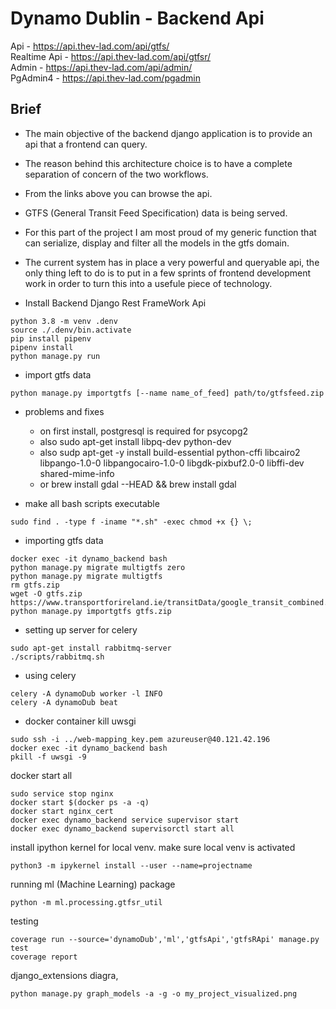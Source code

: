 # Dynamo Dublin - Backend Api

Api - https://api.thev-lad.com/api/gtfs/  
Realtime Api - https://api.thev-lad.com/api/gtfsr/  
Admin - https://api.thev-lad.com/api/admin/  
PgAdmin4 - https://api.thev-lad.com/pgadmin

## Brief

-   The main objective of the backend django application is to provide an api that a frontend can query.
-   The reason behind this architecture choice is to have a complete separation of concern of the two workflows.
-   From the links above you can browse the api.
-   GTFS (General Transit Feed Specification) data is being served.

-   For this part of the project I am most proud of my generic function that can serialize, display and filter all the models in the gtfs domain.

-   The current system has in place a very powerful and queryable api, the only thing left to do is to put in a few sprints of frontend development work in order to turn this into a usefule piece of technology.

*   Install Backend Django Rest FrameWork Api

```
python 3.8 -m venv .denv
source ./.denv/bin.activate
pip install pipenv
pipenv install
python manage.py run
```

-   import gtfs data

```
python manage.py importgtfs [--name name_of_feed] path/to/gtfsfeed.zip
```

-   problems and fixes

    -   on first install, postgresql is required for psycopg2
    -   also sudo apt-get install libpq-dev python-dev
    -   also sudp apt-get -y install build-essential python-cffi libcairo2 libpango-1.0-0 libpangocairo-1.0-0 libgdk-pixbuf2.0-0 libffi-dev shared-mime-info
    -   or brew install gdal --HEAD && brew install gdal

-   make all bash scripts executable

```
sudo find . -type f -iname "*.sh" -exec chmod +x {} \;
```

-   importing gtfs data

```
docker exec -it dynamo_backend bash
python manage.py migrate multigtfs zero
python manage.py migrate multigtfs
rm gtfs.zip
wget -O gtfs.zip https://www.transportforireland.ie/transitData/google_transit_combined.zip
python manage.py importgtfs gtfs.zip
```

-   setting up server for celery

```
sudo apt-get install rabbitmq-server
./scripts/rabbitmq.sh
```

-   using celery

```
celery -A dynamoDub worker -l INFO
celery -A dynamoDub beat
```

-   docker container kill uwsgi

```
sudo ssh -i ../web-mapping_key.pem azureuser@40.121.42.196
docker exec -it dynamo_backend bash
pkill -f uwsgi -9
```

docker start all

```
sudo service stop nginx
docker start $(docker ps -a -q)
docker start nginx_cert
docker exec dynamo_backend service supervisor start
docker exec dynamo_backend supervisorctl start all
```

install ipython kernel for local venv.
make sure local venv is activated

```
python3 -m ipykernel install --user --name=projectname
```

running ml (Machine Learning) package

```
python -m ml.processing.gtfsr_util
```

testing

```
coverage run --source='dynamoDub','ml','gtfsApi','gtfsRApi' manage.py test
coverage report
```

django_extensions diagra,

```
python manage.py graph_models -a -g -o my_project_visualized.png
```
